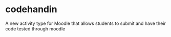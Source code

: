 codehandin
==========

A new activity type for Moodle that allows students to submit and have their code tested through moodle
